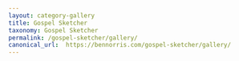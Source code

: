 ```yaml
---
layout: category-gallery
title: Gospel Sketcher
taxonomy: Gospel Sketcher
permalink: /gospel-sketcher/gallery/
canonical_url:  https://bennorris.com/gospel-sketcher/gallery/
---
```

